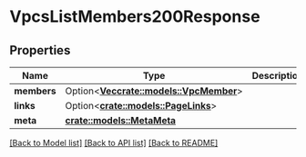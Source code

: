 # VpcsListMembers200Response

## Properties

Name | Type | Description | Notes
------------ | ------------- | ------------- | -------------
**members** | Option<[**Vec<crate::models::VpcMember>**](vpc_member.md)> |  | [optional]
**links** | Option<[**crate::models::PageLinks**](page_links.md)> |  | [optional]
**meta** | [**crate::models::MetaMeta**](meta_meta.md) |  | 

[[Back to Model list]](../README.md#documentation-for-models) [[Back to API list]](../README.md#documentation-for-api-endpoints) [[Back to README]](../README.md)


